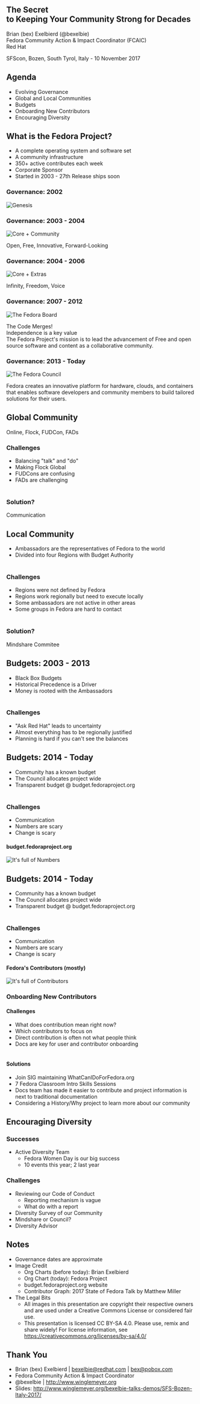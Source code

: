 <!--Meta author:'Brian (bex) Exelbierd'-->
<!--Meta title:secret-to-keeping-community-strong-->
<!--Meta description:' The Secret to Keeping Your Community Strong for Decades: Open source software communities, as well as the individuals and the companies that form them, are constantly evolving. Come learn about how the Fedora community grows, evolving its governance, mission and community while staying true to its values for over a decade. In this talk, we’ll use real-life examples of community members who have become involved in Fedora, how we empower people to grow their local communities and how we bring them together globally. We’ll cover real examples that communities are faced with and the processes they’ve evolved to deal with them, from encouraging diversity to managing regional budgets to onboarding new contributors.'-->
<!--Meta theme:solarized-->
<!--Meta history:true-->
<!--Meta width:1280 height:800-->
<!--Meta center:false-->

<!--sec-->
## The Secret<br/>to Keeping Your Community Strong for Decades

Brian (bex) Exelbierd (@bexelbie)<br/>
Fedora Community Action & Impact Coordinator (FCAIC)<br/>
Red Hat

SFScon, Bozen, South Tyrol, Italy - 10 November 2017

<!--sec-->
## Agenda

- Evolving Governance
- Global and Local Communities
- Budgets
- Onboarding New Contributors
- Encouraging Diversity

<!--sec-->
## What is the Fedora Project?

- A complete operating system and software set
- A community infrastructure
- 350+ active contributes each week
- Corporate Sponsor
- Started in 2003 - 27th Release ships soon

<!--sec-->
### Governance: 2002

![Genesis](genesis.png)

<!--sec-->
### Governance: 2003 - 2004

![Core + Community](core-community.png)

Open, Free, Innovative, Forward-Looking

<!--sec-->
### Governance: 2004 - 2006

![Core + Extras](core-extras.png)

Infinity, Freedom, Voice

<!--sec-->
### Governance: 2007 - 2012

![The Fedora Board](board.png)

The Code Merges!<br/>
Independence is a key value<br/>
The Fedora Project's mission is to lead the advancement of Free and open source software and content as a collaborative community. 

<!--sec-->
### Governance: 2013 - Today

![The Fedora Council](orgchart.png)

Fedora creates an innovative platform for hardware, clouds, and containers that enables software developers and community members to build tailored solutions for their users.

<!--sec-->
## Global Community

Online, Flock, FUDCon, FADs

### Challenges
- Balancing "talk" and "do"
- Making Flock Global
- FUDCons are confusing
- FADs are challenging<br/>&nbsp;

### Solution?
Communication

<!--sec-->
## Local Community

- Ambassadors are the representatives of Fedora to the world
- Divided into four Regions with Budget Authority<br/>&nbsp;

### Challenges

- Regions were not defined by Fedora
- Regions work regionally but need to execute locally
- Some ambassadors are not active in other areas
- Some groups in Fedora are hard to contact<br/>&nbsp;

### Solution?

Mindshare Commitee

<!--sec-->
## Budgets: 2003 - 2013

- Black Box Budgets
- Historical Precedence is a Driver
- Money is rooted with the Ambassadors<br/>&nbsp;

### Challenges

- "Ask Red Hat" leads to uncertainty
- Almost everything has to be regionally justified
- Planning is hard if you can't see the balances

<!--sec-->
## Budgets: 2014 - Today

- Community has a known budget
- The Council allocates project wide
- Transparent budget @ budget.fedoraproject.org<br/>&nbsp;

### Challenges

- Communication
- Numbers are scary
- Change is scary

<!--sec-->
#### budget.fedoraproject.org
![It's full of Numbers](budget.png)

<!--sec-->
## Budgets: 2014 - Today

- Community has a known budget
- The Council allocates project wide
- Transparent budget @ budget.fedoraproject.org<br/>&nbsp;

### Challenges

- Communication
- Numbers are scary
- Change is scary

<!--sec-->
#### Fedora's Contributors (mostly)

![It's full of Contributors](contributors.png)

<!--sec-->
### Onboarding New Contributors

#### Challenges
- What does contribution mean right now?
- Which contributors to focus on
- Direct contribution is often not what people think
- Docs are key for user and contributor onboarding<br/>&nbsp;

#### Solutions
- Join SIG maintaining WhatCanIDoForFedora.org
- 7 Fedora Classroom Intro Skills Sessions
- Docs team has made it easier to contribute and project information is next to traditional documentation
- Considering a History/Why project to learn more about our community

<!--sec-->
## Encouraging Diversity

### Successes
- Active Diversity Team
  - Fedora Women Day is our big success
  - 10 events this year; 2 last year

### Challenges

- Reviewing our Code of Conduct
  - Reporting mechanism is vague
  - What do with a report
- Diversity Survey of our Community
- Mindshare or Council?
- Diversity Advisor

<!--sec-->
## Notes

- Governance dates are approximate
- Image Credit
  - Org Charts (before today): Brian Exelbierd
  - Org Chart (today): Fedora Project
  - budget.fedoraproject.org website
  - Contributor Graph: 2017 State of Fedora Talk by Matthew Miller
- The Legal Bits
  - All images in this presentation are copyright their respective owners and are used under a Creative Commons License or considered fair use.
  - This presentation is licensed CC BY-SA 4.0. Please use, remix and share widely!  For license information, see https://creativecommons.org/licenses/by-sa/4.0/

<!--sec-->
## Thank You

- Brian (bex) Exelbierd | bexelbie@redhat.com | bex@pobox.com
- Fedora Community Action & Impact Coordinator
- @bexelbie | http://www.winglemeyer.org
- Slides: http://www.winglemeyer.org/bexelbie-talks-demos/SFS-Bozen-Italy-2017/


